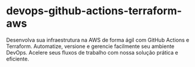 # devops-github-actions-terraform-aws
Desenvolva sua infraestrutura na AWS de forma ágil com GitHub Actions e Terraform. Automatize, versione e gerencie facilmente seu ambiente DevOps. Acelere seus fluxos de trabalho com nossa solução prática e eficiente.
